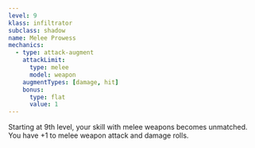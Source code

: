```yaml
---
level: 9
klass: infiltrator
subclass: shadow
name: Melee Prowess
mechanics:
  - type: attack-augment
    attackLimit:
      type: melee
      model: weapon
    augmentTypes: [damage, hit]
    bonus:
      type: flat
      value: 1
---
```

Starting at 9th level, your skill with melee weapons becomes unmatched. You have +1 to melee weapon attack and damage rolls.

